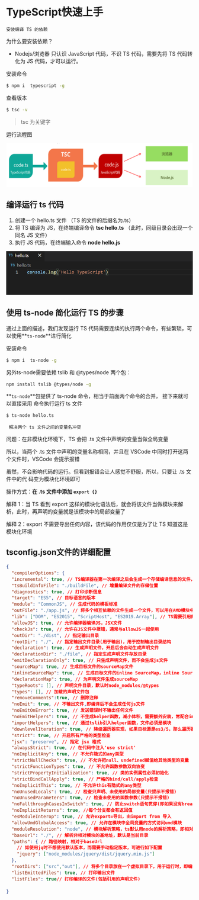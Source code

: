 #  TypeScript快速上手

`安装编译 TS 的依赖`

为什么要安装依赖？

- Nodejs/浏览器 只认识 JavaScript 代码，不识 TS 代码，需要先将 TS 代码转化为 JS 代码，才可以运行。

安装命令

```bash
$ npm i  typescript -g
```

查看版本

```bash
$ tsc -v
```

> tsc 为关键字

运行流程图

![image-20211027121201844](images/image-20211027121201844.1314e9f5.png)

## 编译运行 ts 代码

1. 创建一个 hello.ts 文件 （TS 的文件的后缀名为.ts）
2. 将 TS 编译为 JS，在终端编译命令 **tsc hello.ts** （此时，同级目录会出现一个同名 JS 文件）
3. 执行 JS 代码，在终端输入命令 **node hello.js**

![image-20211027122824443](images/image-20211027122824443.2014ed6b.png)

## 使用 ts-node 简化运行 TS 的步骤

通过上面的描述，我们发现运行 TS 代码需要连续的执行两个命令，有些繁琐，可以使用**`ts-node`**进行简化

安装命令

```bash
$ npm i  ts-node -g
```

另外ts-node需要依赖 tslib 和 @types/node 两个包：

```bash
npm install tslib @types/node -g
```

**`ts-node`**包提供了 ts-node 命令，相当于前面两个命令的合并， 接下来就可以直接采用 命令执行运行 ts 文件

```bash
$ ts-node hello.ts
```



` 解决两个 ts 文件之间的变量名冲突`

问题：在非模块化环境下，TS 会把 .ts 文件中声明的变量当做全局变量

所以，当两个 .ts 文件中声明的变量名称相同，并且在 VSCode 中同时打开这两个文件时，VSCode 会提示报错

虽然，不会影响代码的运行。但看到报错会让人感觉不舒服，所以，只要让 .ts 文件中的代 码变为模块化环境即可

操作方式：**在 .ts 文件中添加 `export {}`**

解释 1：当 TS 看到 export 这样的模块化语法后，就会将该文件当做模块来解析，此时，再声明的变量就是该模块中的局部变量了

解释 2：export 不需要导出任何内容，该代码的作用仅仅是为了让 TS 知道这是模块化环境 

## tsconfig.json文件的详细配置

```json
{
  "compilerOptions": {
  "incremental": true, // TS编译器在第一次编译之后会生成一个存储编译信息的文件，第二次编译会在第一次的基础上进行增量编译，可以提高编译的速度
  "tsBuildInfoFile": "./buildFile", // 增量编译文件的存储位置
  "diagnostics": true, // 打印诊断信息 
  "target": "ES5", // 目标语言的版本
  "module": "CommonJS", // 生成代码的模板标准
  "outFile": "./app.js", // 将多个相互依赖的文件生成一个文件，可以用在AMD模块中，即开启时应设置"module": "AMD",
  "lib": ["DOM", "ES2015", "ScriptHost", "ES2019.Array"], // TS需要引用的库，即声明文件，es5 默认引用dom、es5、scripthost,如需要使用es的高级版本特性，通常都需要配置，如es8的数组新特性需要引入"ES2019.Array",
  "allowJS": true, // 允许编译器编译JS，JSX文件
  "checkJs": true, // 允许在JS文件中报错，通常与allowJS一起使用
  "outDir": "./dist", // 指定输出目录
  "rootDir": "./", // 指定输出文件目录(用于输出)，用于控制输出目录结构
  "declaration": true, // 生成声明文件，开启后会自动生成声明文件
  "declarationDir": "./file", // 指定生成声明文件存放目录
  "emitDeclarationOnly": true, // 只生成声明文件，而不会生成js文件
  "sourceMap": true, // 生成目标文件的sourceMap文件
  "inlineSourceMap": true, // 生成目标文件的inline SourceMap，inline SourceMap会包含在生成的js文件中
  "declarationMap": true, // 为声明文件生成sourceMap
  "typeRoots": [], // 声明文件目录，默认时node_modules/@types
  "types": [], // 加载的声明文件包
  "removeComments":true, // 删除注释 
  "noEmit": true, // 不输出文件,即编译后不会生成任何js文件
  "noEmitOnError": true, // 发送错误时不输出任何文件
  "noEmitHelpers": true, // 不生成helper函数，减小体积，需要额外安装，常配合importHelpers一起使用
  "importHelpers": true, // 通过tslib引入helper函数，文件必须是模块
  "downlevelIteration": true, // 降级遍历器实现，如果目标源是es3/5，那么遍历器会有降级的实现
  "strict": true, // 开启所有严格的类型检查
  "jsx": "preserve", // 指定 jsx 格式
  "alwaysStrict": true, // 在代码中注入'use strict'
  "noImplicitAny": true, // 不允许隐式的any类型
  "strictNullChecks": true, // 不允许把null、undefined赋值给其他类型的变量
  "strictFunctionTypes": true, // 不允许函数参数双向协变
  "strictPropertyInitialization": true, // 类的实例属性必须初始化
  "strictBindCallApply": true, // 严格的bind/call/apply检查
  "noImplicitThis": true, // 不允许this有隐式的any类型
  "noUnusedLocals": true, // 检查只声明、未使用的局部变量(只提示不报错)
  "noUnusedParameters": true, // 检查未使用的函数参数(只提示不报错)
  "noFallthroughCasesInSwitch": true, // 防止switch语句贯穿(即如果没有break语句后面不会执行)
  "noImplicitReturns": true, //每个分支都会有返回值
  "esModuleInterop": true, // 允许export=导出，由import from 导入
  "allowUmdGlobalAccess": true, // 允许在模块中全局变量的方式访问umd模块
  "moduleResolution": "node", // 模块解析策略，ts默认用node的解析策略，即相对的方式导入
  "baseUrl": "./", // 解析非相对模块的基地址，默认是当前目录
  "paths": { // 路径映射，相对于baseUrl
    // 如使用jq时不想使用默认版本，而需要手动指定版本，可进行如下配置
    "jquery": ["node_modules/jquery/dist/jquery.min.js"]
  },
  "rootDirs": ["src","out"], // 将多个目录放在一个虚拟目录下，用于运行时，即编译后引入文件的位置可能发生变化，这也设置可以虚拟src和out在同一个目录下，不用再去改变路径也不会报错
  "listEmittedFiles": true, // 打印输出文件
  "listFiles": true// 打印编译的文件(包括引用的声明文件)

}
```

